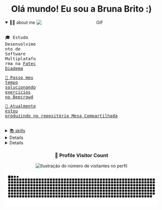 <h1 align="center">Olá mundo! Eu sou a Bruna Brito :)</h1>

<a target="_blank" align="center">
  <img align="right" top="500" height="300" width="400" alt="GIF" src="https://i.pinimg.com/originals/cf/bf/47/cfbf47ce7bb75b48032153ed1ed5d91d.gif">
</a>

<details open> 
  <summary> 👩‍💻 about me </summary>
  <div>
  <samp>
   <br>
<p>🎓 Estudo Desenvolvimento de Software Multiplataforma  na <a href="https://fatecdiadema.com.br/">Fatec Diadema </p>
<p> 👾 Passo meu tempo solucionando exercicios no <a href="https://www.beecrowd.com.br/judge/pt/profile/884431"> Beecrowd </p>
<p> 🍝 Atualmente estou produzindo no repositório <a href="https://github.com/brunabrits/MesaCompartilhada_PI"> Mesa Compartilhada</p>
   <br>
     </samp>
  </div>    
</details>


<details > 
  <summary> 📚 skills </summary>
  <div>
  <samp>
   <summary><h3>Languages</h3></summary>
  <img align="center" alt="Bruna-py" height="50" width="40" src="https://cdn.jsdelivr.net/gh/devicons/devicon/icons/python/python-plain.svg" />
  <img align="center" alt="Bruna-php" height="70" width="50" src="https://cdn.jsdelivr.net/gh/devicons/devicon/icons/php/php-plain.svg" />
  <img align="center" alt="Bruna-js" height="50" width="40" src="https://raw.githubusercontent.com/devicons/devicon/master/icons/javascript/javascript-plain.svg">
  <img align="center" alt="Bruna-C#" height="50" width="40" src="https://raw.githubusercontent.com/devicons/devicon/master/icons/csharp/csharp-original.svg">
 <br>
<summary><h3>Frameworks</h3></summary>
  <img align="center" alt="Bruna-flutter" height="50" width="40" src="https://cdn.jsdelivr.net/gh/devicons/devicon/icons/flutter/flutter-original.svg" />
  <img align="center" alt="Bruna-bootstrap" height="50" width="40" src="https://cdn.jsdelivr.net/gh/devicons/devicon/icons/bootstrap/bootstrap-plain.svg" />            
   <br>
     </samp>
  </div>    
</details>


<details> 
  <summary>🧮analytics</summary>
  <div>
  <samp>
    
   <p align="center">
    <a href="https://github.com/brunabrits">
   <img width="49.5%" src="https://github-readme-streak-stats.herokuapp.com/?user=brunabrits&theme=gruvbox&hide_border=true&theme=dark" />
   <br>
  <img height="180em" src="https://github-readme-stats.vercel.app/api?username=brunabrits&show_icons=true&theme=dark&include_all_commits=true&count_private=true"/>
  <img height="180em" src="https://github-readme-stats.vercel.app/api/top-langs/?username=brunabrits&layout=compact&langs_count=7&theme=dark"/>
</p>
     <br>
     </samp>
  </div>    
</details>


 <details>
  <summary>☎️ contact me</summary>
<div>
  <samp>
    <p align="center">
      <br/>
      <a href="https://www.linkedin.com/in/bruna-brito-/"><img align="center"
         src="https://img.shields.io/badge/linkedin-%231DA1F2.svg?style=for-the-badge&logo=linkedin&logoColor=white"
          height="30"/></a>
          <a href="https://instagram.com/brunineea__/" target="blank"><img align="center"
         src="https://img.shields.io/badge/instagram-%23E4405F.svg?style=for-the-badge&logo=Instagram&logoColor=white"
        height="30"/></a>
    </p>
  </samp>
</div>
</details>

<div align="center">
  <h3><b>📍 Profile Visitor Count</b></h3>

<p align="center">
  <img src="https://profile-counter.glitch.me/brunabrits/count.svg" alt="Ilustração do número de visitantes no perfil"/>

![Snake animation](https://github.com/brunabrits/brunabrits/blob/output/github-contribution-grid-snake.svg)

</div>
     
          
  

